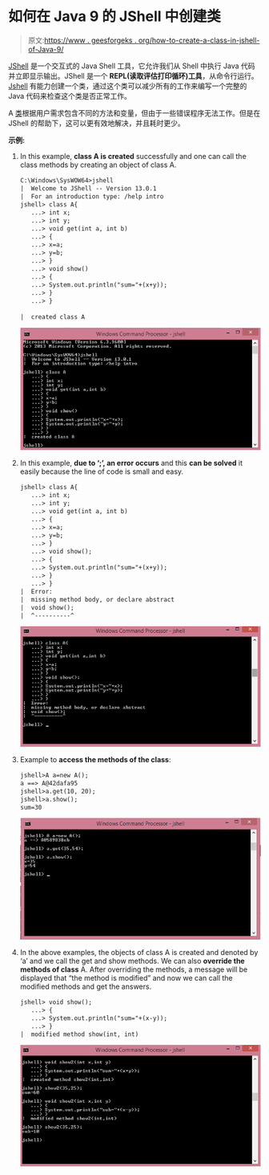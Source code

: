 # 如何在 Java 9 的 JShell 中创建类

> 原文:[https://www . geesforgeks . org/how-to-create-a-class-in-jshell-of-Java-9/](https://www.geeksforgeeks.org/how-to-create-a-class-in-jshell-of-java-9/)

[JShell](https://www.geeksforgeeks.org/jshell-java-9-new-feature/) 是一个交互式的 Java Shell 工具，它允许我们从 Shell 中执行 Java 代码并立即显示输出。JShell 是一个 **REPL(读取评估打印循环)工具**，从命令行运行。 [Jshell](https://www.geeksforgeeks.org/jshell-java-9-new-feature/) 有能力创建一个类，通过这个类可以减少所有的工作来编写一个完整的 Java 代码来检查这个类是否正常工作。

A [类](https://www.geeksforgeeks.org/classes-objects-java/)根据用户需求包含不同的方法和变量，但由于一些错误程序无法工作。但是在 JShell 的帮助下，这可以更有效地解决，并且耗时更少。

**示例:**

1.  In this example, **class A is created** successfully and one can call the class methods by creating an object of class A.

    ```
    C:\Windows\SysWOW64>jshell
    |  Welcome to JShell -- Version 13.0.1
    |  For an introduction type: /help intro
    jshell> class A{
       ...> int x;
       ...> int y;
       ...> void get(int a, int b)
       ...> {
       ...> x=a;
       ...> y=b;
       ...> }
       ...> void show()
       ...> {
       ...> System.out.println("sum="+(x+y));
       ...> }
       ...> }

    |  created class A
    ```

    [![](img/8d2a82c11c1b8dfd7a20ad32f6509c3f.png)](https://media.geeksforgeeks.org/wp-content/uploads/20200206213707/Screenshot-5815.png)

2.  In this example, **due to ‘;’, an error occurs** and this **can be solved** it easily because the line of code is small and easy.

    ```
    jshell> class A{
       ...> int x;
       ...> int y;
       ...> void get(int a, int b)
       ...> {
       ...> x=a;
       ...> y=b;
       ...> }
       ...> void show();
       ...> {
       ...> System.out.println("sum="+(x+y));
       ...> }
       ...> }
    |  Error:
    |  missing method body, or declare abstract
    |  void show();
    |  ^----------^
    ```

    [![](img/8d72bb295064438a033598f8213c3e03.png)](https://media.geeksforgeeks.org/wp-content/uploads/20200210204816/Screenshot-7310.png)

3.  Example to **access the methods of the class**:

    ```
    jshell>A a=new A();
    a ==> A@42dafa95
    jshell>a.get(10, 20);
    jshell>a.show();
    sum=30
    ```

    [![](img/34a095876a54de83e67c268fe263fecf.png)](https://media.geeksforgeeks.org/wp-content/uploads/20200206214359/Screenshot-607.png)

4.  In the above examples, the objects of class A is created and denoted by ‘a’ and we call the get and show methods. We can also **override the methods of class** A. After overriding the methods, a message will be displayed that “the method is modified” and now we can call the modified methods and get the answers.

    ```
    jshell> void show();
       ...> {
       ...> System.out.println("sum="+(x-y));
       ...> }
    |  modified method show(int, int)
    ```

    [![](img/650ddf93cf6cf91482082b00bfe7a08b.png)](https://media.geeksforgeeks.org/wp-content/uploads/20200206215903/Screenshot-635.png)